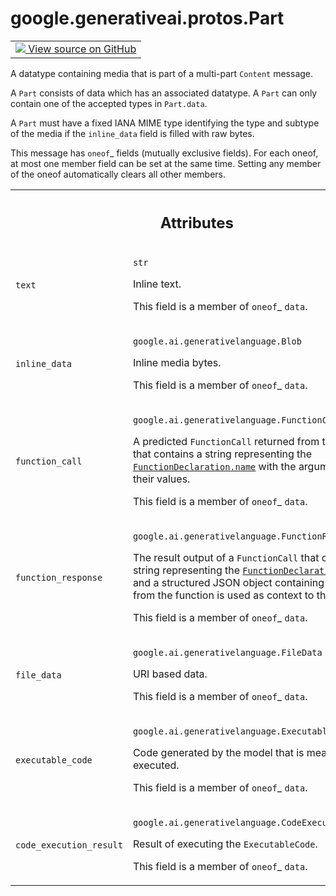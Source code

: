 
# google.generativeai.protos.Part

<!-- Insert buttons and diff -->

<table class="tfo-notebook-buttons tfo-api nocontent">
<td>
  <a target="_blank" href="https://github.com/googleapis/google-cloud-python/tree/main/packages/google-ai-generativelanguage/google/ai/generativelanguage_v1beta/types/content.py#L108-L205">
    <img src="https://www.tensorflow.org/images/GitHub-Mark-32px.png" />
    View source on GitHub
  </a>
</td>
</table>



A datatype containing media that is part of a multi-part ``Content`` message.

<!-- Placeholder for "Used in" -->

A ``Part`` consists of data which has an associated datatype. A
``Part`` can only contain one of the accepted types in
``Part.data``.

A ``Part`` must have a fixed IANA MIME type identifying the type and
subtype of the media if the ``inline_data`` field is filled with raw
bytes.

This message has `oneof`_ fields (mutually exclusive fields).
For each oneof, at most one member field can be set at the same time.
Setting any member of the oneof automatically clears all other
members.




<!-- Tabular view -->
 <table class="responsive fixed orange">
<colgroup><col width="214px"><col></colgroup>
<tr><th colspan="2"><h2 class="add-link">Attributes</h2></th></tr>

<tr>
<td>

`text`<a id="text"></a>

</td>
<td>

`str`

Inline text.

This field is a member of `oneof`_ ``data``.

</td>
</tr><tr>
<td>

`inline_data`<a id="inline_data"></a>

</td>
<td>

`google.ai.generativelanguage.Blob`

Inline media bytes.

This field is a member of `oneof`_ ``data``.

</td>
</tr><tr>
<td>

`function_call`<a id="function_call"></a>

</td>
<td>

`google.ai.generativelanguage.FunctionCall`

A predicted ``FunctionCall`` returned from the model that
contains a string representing the
<a href="../../../google/generativeai/protos/FunctionDeclaration.md#name"><code>FunctionDeclaration.name</code></a> with the arguments and their
values.

This field is a member of `oneof`_ ``data``.

</td>
</tr><tr>
<td>

`function_response`<a id="function_response"></a>

</td>
<td>

`google.ai.generativelanguage.FunctionResponse`

The result output of a ``FunctionCall`` that contains a
string representing the <a href="../../../google/generativeai/protos/FunctionDeclaration.md#name"><code>FunctionDeclaration.name</code></a> and a
structured JSON object containing any output from the
function is used as context to the model.

This field is a member of `oneof`_ ``data``.

</td>
</tr><tr>
<td>

`file_data`<a id="file_data"></a>

</td>
<td>

`google.ai.generativelanguage.FileData`

URI based data.

This field is a member of `oneof`_ ``data``.

</td>
</tr><tr>
<td>

`executable_code`<a id="executable_code"></a>

</td>
<td>

`google.ai.generativelanguage.ExecutableCode`

Code generated by the model that is meant to
be executed.

This field is a member of `oneof`_ ``data``.

</td>
</tr><tr>
<td>

`code_execution_result`<a id="code_execution_result"></a>

</td>
<td>

`google.ai.generativelanguage.CodeExecutionResult`

Result of executing the ``ExecutableCode``.

This field is a member of `oneof`_ ``data``.

</td>
</tr>
</table>



